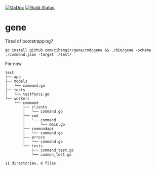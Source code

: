 [![GoDoc](https://godoc.org/github.com/cihangir/gene?status.svg)](https://godoc.org/github.com/cihangir/gene)
[![Build Status](https://travis-ci.org/cihangir/gene.svg)](https://travis-ci.org/cihangir/gene)

gene
====

Tired of bootstrapping?

```
go install github.com/cihangir/gene/cmd/gene && ./bin/gene -schema ./command.json -target ./test/
```

For now
```
test
├── app
├── models
│   └── command.go
├── tests
│   └── testfuncs.go
└── workers
    └── command
        ├── clients
        │   └── command.go
        ├── cmd
        │   └── command
        │       └── main.go
        ├── commandapi
        │   └── command.go
        ├── errors
        │   └── command.go
        └── tests
            ├── command_test.go
            └── common_test.go

11 directories, 8 files
```
